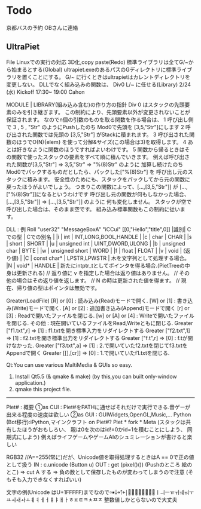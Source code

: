 # Todo
京都バスの予約  OBさんに連絡

## UltraPiet
File 
Linuxでの実行の対応
3D化,copy paste(Redo)
標準ライブラリは全てG/~から始まるとする(Global)
ultrapiet.exeのあるパスのGディレクトリに標準ライブラリを置くことにする。
G/~ に行くときはultrapietはカレントディレクトリを変更しない。
DLLでなく組み込みの関数は、 Div0 L/~ に任せる(Library)
2/24 (水) Kickoff 17:30~ 19:00
          Cahon

MODULE |  LIBRARY(組み込み含む)の作り方の指針
Div 0 はスタックの先頭要素のみを引き継ぎます。
この制約により、先頭要素以外が変更されないことが保証されます。
なのでn個の引数のものを取る関数を作る場合は、
1 呼び出し側で 3 , 5 , "Str" のようにPushしたのち Mod0で先頭を [3,5,"Str"]にします
2 呼び出された関数では先頭の [3,5,"Str"] がStackに積まれます。
3 呼び出された関数のほうでO(N){elem} を使って分解&サイズ(この場合は3)を取得します。
4 あとは好きなように関数のほうですればよいわけです。
5 関数から帰るときはその関数で使ったスタックの要素をすべて順に積んでいきます。
  例えば呼び出された関数が[3,5,"Str"] => 3,5,"Str" => "%(8)Str" のように
  加算し続けたのちMod0でパックするものだとしたら、パックした["%(8)Str"] を
  呼び出し元のスタックに積みます。
  安全性のためにも、スタックをパックしてから元の関数に戻ったほうがよいでしょう。
  つまりこの関数によって、[...,[3,5,"Str"]] が [...,["%(8)Str"]]になるというわけです
  呼び出し元の関数が何もしなかった場合、[...,[3,5,"Str"]] => [...,[3,5,"Str"]] のように
  何も変化しません。
  スタックが空で呼び出した場合は、そのまま空です。
組み込み標準関数もこの制約に従います。



DLL : 
例 Roll "user32" "MessageBoxA" "iCCui" [[0,"Hello","title",0]]
|識別| Cでの型 | Cでの別名 |
|i   | int   | INT,LONG,BOOL,HANDLE | 
|c   | char  | CHAR   |
|s   | short | SHORT  |
|u   | unsigned int   | UINT,DWORD,ULONG  |
|b   | unsigned char  | BYTE |
|w   | unsigned short | WORD |
|f   | float | FLOAT  |
|v   | void  | (返り値) |
|C   | const char* | LPSTR,LPWSTR | 木を文字列として処理する場合。
|N   | void* | HANDLE | 新たにintptr_tとしてポインタを得る場合.(PietTreeの中身は更新される)
  // 返り値に v を指定した場合は返り値はありません。
  // その他の場合はその返り値を返します。
  // N の時は更新された値を得ます。
  // 現在、帰り値の型はポインタは無効です。



Greater(LoadFile)
	[R] or [0] : 読み込み(Read)モードで開く.
	[W] or [1] : 書き込み(Write)モードで開く.
	[A] or [2] : 追加書き込み(Append)モードで開く
	[r] or [3] : Readで開いたファイルを閉じる.
	[w] or [A] or [4] : Writeで開いたファイルを閉じる.
	その他 : 現在開いているファイルをRead,Writeともに閉じる.
    Greater ["f1.txt",r] => [1] : f1.txtを開き標準入力をリダイレクトする
    Greater ["f2.txt",1] => [1] : f2.txtを開き標準出力をリダイレクトする
    Greater ["f.t",r] => [0] : f.tが開けなかった.
    Greater ["f3.txt",a] => [1] : 2.で開いていたf2.txtを閉じてf3.txtをAppendで開く
    Greater [[],[cr]] => [0] : 1.で開いていたf1.txtを閉じる.


Qt:You can use various MaltiMedia & GUIs so easy.
1. Install Qt5.5 (& qmake & make) (by this,you can built only-window application.)
2. qmake this project file.

---------------------------------------------------------------------------------
Piet# : 概要
①as CUI : Piet#をPATHに通せばそれだけで実行できる.音ゲーが出来る程度の速度は欲しい
②as GUI : GUIWidgets,OpenGL,Music,... 
  Python (Bot移行):iPython,マインクラフト on Piet#?
  Piet * fork * Meta
     (スタックは共有したほうがおもしろい、
      親は0を次のはid!=0かid=1を積むことにしよう、
      同期式にしよう)
      例えばライフゲームやゲームAIのシュミレーションが書けると楽しい


RGB32 //A==255(常に)だが、Unicode値を取得処理するときはA == 0で正の値として扱う
IN  : c.unicode       (Button u)
OUT : get (pixel()()) (Pushのところ 絵のとこ) => cut A する
 => 負の数として保存したものが変わってしまうので注意 (そもそも入力できなくすればいい)

文字の例(Unicode はU+1FFFFF)までなので￮￭￬￫￪￩￨￧￦￥￤￣￢￡￠ￜￛￚￗￖￕￔￓￒￏￎￍￌￋￊￇￆￅￄￃￂﾾﾽﾼﾻﾺﾹﾸ
整数値しかとらないので大丈夫